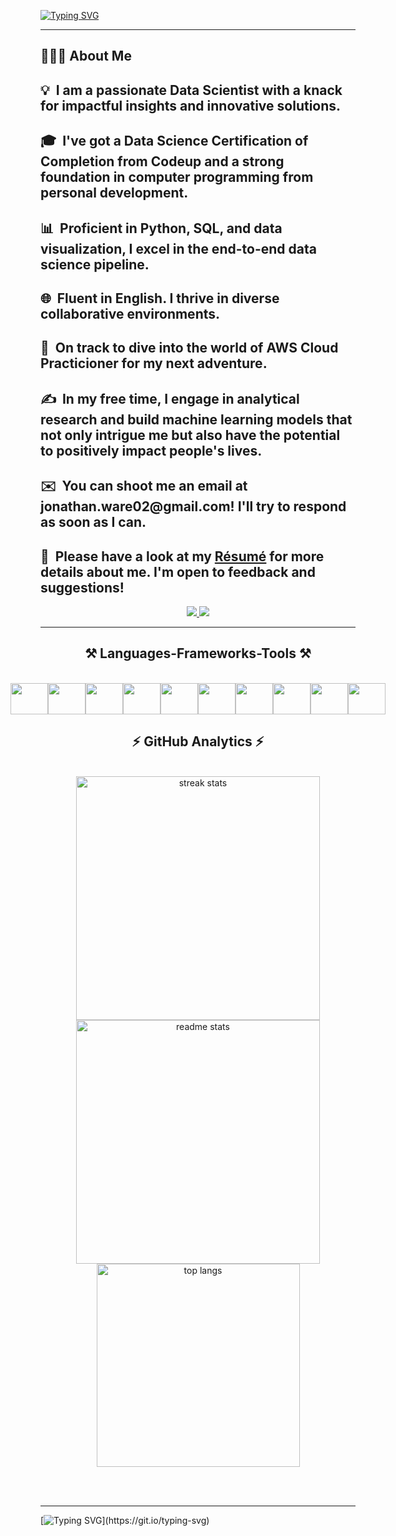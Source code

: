 [![Typing SVG](https://readme-typing-svg.herokuapp.com?font=Fira+Code&size=35&pause=1000&width=435&lines=Hi+there!;My+name+is+Jon+Ware)](https://git.io/typing-svg)

 <hr/>
 
<h2 align="left">👨🏻‍💻 About Me </h2>

<h2>
    💡 &nbsp;I am a passionate Data Scientist with a knack for impactful insights and innovative solutions.
</h2>
<h2>
    🎓 &nbsp;I've got a Data Science Certification of Completion from Codeup and a strong foundation in computer programming from personal development.
</h2>
<h2>
    📊 &nbsp;Proficient in Python, SQL, and data visualization, I excel in the end-to-end data science pipeline.
</h2>
<h2>
    🌐 &nbsp;Fluent in English. I thrive in diverse collaborative environments.
</h2>
<h2>
    🚀 &nbsp;On track to dive into the world of AWS Cloud Practicioner for my next adventure.
</h2>
<h2>
    ✍️ &nbsp;In my free time, I engage in analytical research and build machine learning models that not only intrigue me but also have the potential to positively impact people's lives.
</h2>
<h2>
    ✉️ &nbsp;You can shoot me an email at jonathan.ware02@gmail.com! I'll try to respond as soon as I can.
</h2>
<h2>
    📄 &nbsp;Please have a look at my <a href="https://docs.google.com/document/d/1EkacCrYHmSmapx2-M489OyScFB3lzAnFzqzj79R_kiQ/edit?usp=sharing">Résumé</a> for more details about me. I'm open to feedback and suggestions!<br>
</h2>


</div>
 
<div align="center"> 
  <a href="jonathan.ware02@gmail.com">
    <img src="https://img.shields.io/badge/Gmail-333333?style=for-the-badge&logo=gmail&logoColor=red" />
  </a>
  <a href="https://www.linkedin.com/in/jontware/" target="_blank">
    <img src="https://img.shields.io/badge/LinkedIn-0077B5?style=for-the-badge&logo=linkedin&logoColor=white" target="_blank" />
  </a>
</div>

 <hr/>
 
<h2 align="center">⚒️ Languages-Frameworks-Tools ⚒️</h2>
<br/>
<div align="text-align: center;">
    <link rel="stylesheet" href="https://cdn.jsdelivr.net/gh/devicons/devicon@v2.15.1/devicon.min.css">

</div>

<div style="text-align: center; display: flex; justify-content: center;">
    <img src="https://img.icons8.com/color/48/000000/python.png" width="60" height="50">
    <img src="https://www.freepnglogos.com/uploads/logo-mysql-png/logo-mysql-mysql-logo-png-images-are-download-crazypng-21.png" width="60" height="50">
    <img src="https://user-images.githubusercontent.com/67586773/105040771-43887300-5a88-11eb-9f01-bee100b9ef22.png" width="60" height="50">
    <img src="https://upload.wikimedia.org/wikipedia/commons/thumb/f/f3/Apache_Spark_logo.svg/1024px-Apache_Spark_logo.svg.png?20210416091439" width="60" height="50">
    <img src="https://upload.wikimedia.org/wikipedia/commons/thumb/0/05/Scikit_learn_logo_small.svg/1200px-Scikit_learn_logo_small.svg.png" width="60" height="50">
    <img src="https://workforceedtech.org/wp-content/uploads/2019/03/Tableau_Logo_resized.png" width="60" height="50">
    <img src="https://scipy.org/images/logo.svg" width="60" height="50">
    <img src="https://play-lh.googleusercontent.com/yMjUC6LBh7uOCK6wUcIEf5MHZQmSqDPXoInOQLZzw0DWQsPJuvkwSymX2zI4Ok7i_BY" width="60" height="50">
    <img src="https://miro.medium.com/v2/resize:fit:592/1*YM2HXc7f4v02pZBEO8h-qw.png" width="60" height="50">
    <img src="https://download.logo.wine/logo/SQLite/SQLite-Logo.wine.png" width="60" height="50">
    
    
    
    
</div>


<h2 align="center">⚡ GitHub Analytics ⚡</h2>
<br>
<div align=center>
  <img width=390 src="https://streak-stats.demolab.com/?user=jonathantware&count_private=true&theme=react&border_radius=10" alt="streak stats"/>
  <img width=390 src="https://github-readme-stats-salesp07.vercel.app/api?username=jonathantware&count_private=true&show_icons=true&theme=react&rank_icon=github&border_radius=10" alt="readme stats" />
  <br/>
  <img width=325 align="center" src="https://github-readme-stats-salesp07.vercel.app/api/top-langs/?username=jonathantware&hide=HTML&langs_count=8&layout=compact&theme=react&border_radius=10&size_weight=0.5&count_weight=0.5&exclude_repo=github-readme-stats" alt="top langs" />
</div>

<br/><br/>
<hr/>


[![Typing SVG](https://readme-typing-svg.demolab.com/?lines=Shoot+me+a+message+on+LinkedIn!)](https://git.io/typing-svg)

